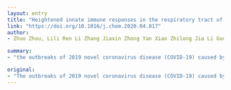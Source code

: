 ```yaml
---
layout: entry
title: "Heightened innate immune responses in the respiratory tract of COVID-19 2 patients"
link: "https://doi.org/10.1016/j.chom.2020.04.017"
author:
- Zhuo Zhou, Lili Ren Li Zhang Jiaxin Zhong Yan Xiao Zhilong Jia Li Guo Jing Yang Chun Wang Shuai Jiang Donghong Yang Guoliang Zhang Hongru Li Fuhui Chen Yu Xu Mingwei Chen Zhancheng Gao Jian Yang Jie Dong Bo Liu Xiannian Zhan Jianwei Wang

summary:
- "the outbreaks of 2019 novel coronavirus disease (COVID-19) caused by SARS-CoV44 2 infection have posed a severe threat to global public health. We used metatranscriptomic 46 sequencing to profile immune signatures in the bronchoalveolar lavage fluid of eight 47 cases. The expression of proinflammatory genes, especially chemokines, 48 was markedly elevated in COVID19 cases compared to community-acquired 49 pneumonia patients and healthy controls."

original:
- "The outbreaks of 2019 novel coronavirus disease (COVID-19) caused by SARS-CoV44 2 infection has posed a severe threat to global public health. It is unclear how the human 45 immune system responds to this infection. Here, we used metatranscriptomic 46 sequencing to profile immune signatures in the bronchoalveolar lavage fluid of eight 47 COVID-19 cases. The expression of proinflammatory genes, especially chemokines, 48 was markedly elevated in COVID-19 cases compared to community-acquired 49 pneumonia patients and healthy controls,suggesting that SARS-CoV-2 infection causes 50 hypercytokinemia. Compared to SARS-CoV, which is thought to induce inadequate 51 interferon (IFN) responses, SARS-CoV-2 robustly triggered expression of numerous 52 IFN-inducible genes (ISGs). These ISGs exhibit immunopathogenic potential, with 53 overrepresentation of genes involved in inflammation. The transcriptome data was also 54 used to estimate immune cell populations, revealing increases in activated dendritic 55 cells and neutrophils. Collectively, these host responses to SARS-CoV-2 infection 3 56 could further our understanding of disease pathogenesis and point towards antiviral 57 strategies."
---
```



